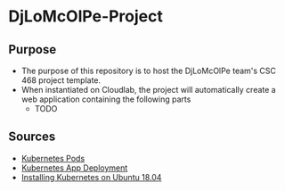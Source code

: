 # DjLoMcOlPe-Project
## Purpose
- The purpose of this repository is to host the DjLoMcOlPe team's CSC 468 project template.
- When instantiated on Cloudlab, the project will automatically create a web application containing the following parts
  - TODO
## Sources
- [Kubernetes Pods](https://kubernetes.io/docs/concepts/workloads/pods/#working-with-pods)
- [Kubernetes App Deployment](https://kubernetes.io/docs/concepts/workloads/controllers/deployment/)
- [Installing Kubernetes on Ubuntu 18.04](https://phoenixnap.com/kb/install-kubernetes-on-ubuntu)
